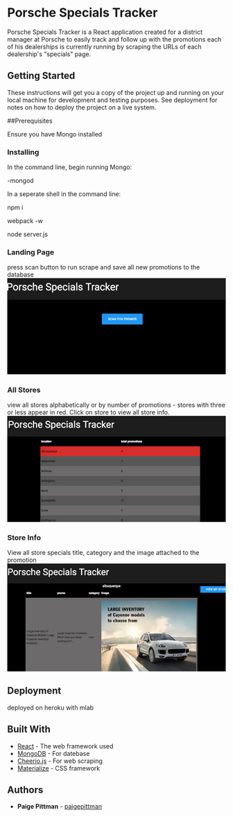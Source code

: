 # Porsche Specials Tracker

Porsche Specials Tracker is a React application created for a district manager at Porsche to easily track and follow up with the promotions each of his dealerships is currently running by scraping the URLs of each dealership's "specials" page.

## Getting Started

These instructions will get you a copy of the project up and running on your local machine for development and testing purposes. See deployment for notes on how to deploy the project on a live system.


##Prerequisites

Ensure you have Mongo installed


### Installing

In the command line, begin running Mongo:

-mongod

In a seperate shell in the command line:

npm i

webpack -w

node server.js


### Landing Page

press scan button to run scrape and save all new promotions to the database
![Screenshot](public/landing.png)


### All Stores


view all stores alphabetically or by number of promotions - stores with three or less appear in red. Click on store to view all store info.
![Screenshot](public/allstores.png)


### Store Info

View all store specials title, category and the image attached to the promotion
![Screenshot](public/store.png)


## Deployment

deployed on heroku with mlab

## Built With

* [React](https://facebook.github.io/react/) - The web framework used
* [MongoDB](https://www.mongodb.com/) - For datebase
* [Cheerio.js](https://github.com/cheeriojs/cheerio) - For web scraping
* [Materialize](https://getmdl.io/) - CSS framework


## Authors

* **Paige Pittman** - [paigepittman](https://github.com/paigepittman)
